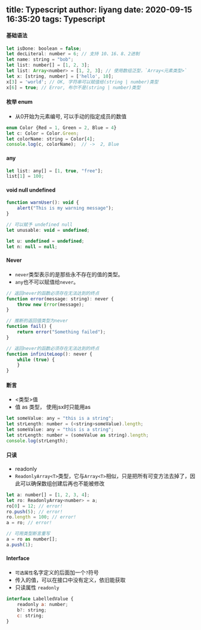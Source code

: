 title: Typescript
author: liyang
date: 2020-09-15 16:35:20
tags: Typescript
---
#### 基础语法

```js
let isDone: boolean = false;
let decLiteral: number = 6; // 支持 10、16、8、2进制
let name: string = "bob";
let list: number[] = [1, 2, 3];
let list: Array<number> = [1, 2, 3]; // 使用数组泛型，`Array<元素类型>`
let x: [string, number] = ['hello', 10];
x[3] = 'world'; // OK, 字符串可以赋值给(string | number)类型
x[6] = true; // Error, 布尔不是(string | number)类型
```

#### 枚举 enum

- 从0开始为元素编号, 可以手动的指定成员的数值

```js
enum Color {Red = 1, Green = 2, Blue = 4}
let c: Color = Color.Green;
let colorName: string = Color[4];
console.log(c, colorName);  // ->  2, Blue
```

#### any

```js
let list: any[] = [1, true, "free"];
list[1] = 100;
```

#### void null undefined 

```js
function warnUser(): void {
    alert("This is my warning message");
}

// 可以赋予 undefined null
let unusable: void = undefined;

let u: undefined = undefined;
let n: null = null;
```

#### Never

- `never`类型表示的是那些永不存在的值的类型。
- `any`也不可以赋值给`never`。

```js
// 返回never的函数必须存在无法达到的终点
function error(message: string): never {
    throw new Error(message);
}

// 推断的返回值类型为never
function fail() {
    return error("Something failed");
}

// 返回never的函数必须存在无法达到的终点
function infiniteLoop(): never {
    while (true) {
    }
}
```

#### 断言

- <类型>值
- 值 as 类型， 使用jsx时只能用as

```js
let someValue: any = "this is a string";
let strLength: number = (<string>someValue).length;
let someValue: any = "this is a string";
let strLength: number = (someValue as string).length;
console.log(strLength);
```

#### 只读

- readonly
- `ReadonlyArray<T>`类型，它与`Array<T>`相似，只是把所有可变方法去掉了，因此可以确保数组创建后再也不能被修改

```js
let a: number[] = [1, 2, 3, 4];
let ro: ReadonlyArray<number> = a;
ro[0] = 12; // error!
ro.push(5); // error!
ro.length = 100; // error!
a = ro; // error!

// 可用类型断言重写
a = ro as number[];
a.push(1);
```

#### Interface

- `可选属性`名字定义的后面加一个`?`符号
- 传入的值，可以在接口中没有定义，依旧能获取
- 只读属性 `readonly`

```js
interface LabelledValue {
	readonly a: number;
	b?: string;
	c: string;
}
```





















